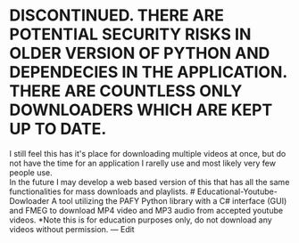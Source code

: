<h1><b>DISCONTINUED. THERE ARE POTENTIAL SECURITY RISKS IN OLDER VERSION OF PYTHON AND DEPENDECIES IN THE APPLICATION. THERE ARE COUNTLESS ONLY DOWNLOADERS WHICH ARE KEPT UP TO DATE.</b></h1>
I still feel this has it's place for downloading multiple videos at once, but do not have the time for an application I rarelly use and most likely very few people use. <br>
In the future I may develop a web based version of this that has all the same functionalities for mass downloads and playlists.
# Educational-Youtube-Dowloader
A tool utilizing the PAFY Python library with a C# interface (GUI) and FMEG to download MP4 video and MP3 audio from accepted youtube videos. *Note this is for education purposes only, do not download any videos without permission. — Edit
